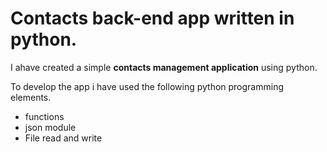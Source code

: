 # Contacts back-end app written in python.

I ahave created a simple **contacts management application** using python.

To develop the app i have used the following python programming elements.

- functions
- json module
- File read and write

